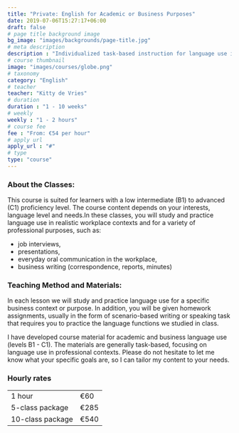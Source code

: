 ```yaml
---
title: "Private: English for Academic or Business Purposes"
date: 2019-07-06T15:27:17+06:00
draft: false
# page title background image
bg_image: "images/backgrounds/page-title.jpg"
# meta description
description : "Individualized task-based instruction for language use in professional or academic contexts"
# course thumbnail
image: "images/courses/globe.png"
# taxonomy
category: "English"
# teacher
teacher: "Kitty de Vries"
# duration
duration : "1 - 10 weeks"
# weekly
weekly : "1 - 2 hours"
# course fee
fee : "From: €54 per hour"
# apply url
apply_url : "#"
# type
type: "course"
---
```



### About the Classes:
This course is suited for learners with a low intermediate (B1) to advanced (C1) proficiency level. The course content depends on your interests, language level and needs.In these classes, you will study and practice language use in realistic workplace contexts and for a variety of professional purposes, such as:
- job interviews,
- presentations,
- everyday oral communication in the workplace,
- business writing (correspondence, reports, minutes) 

### Teaching Method and Materials:
In each lesson we will study and practice language use for a specific business context or purpose. In addition, you will be given homework assignments, usually in the form of scenario-based writing or speaking task that requires you to practice the language functions we studied in class.

I have developed course material for academic and business language use (levels B1 - C1). The materials are generally task-based, focusing on language use in professional contexts. Please do not hesitate to let me know what your specific goals are, so I can tailor my content to your needs.
 </p>

### Hourly rates

| | | 
|---|---|
|  1 hour | €60 |
|  5-class package | €285 |
|  10-class package | €540 |